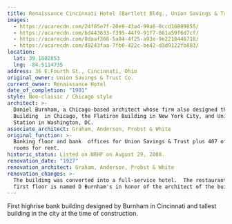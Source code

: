 ```yaml
---
title: Renaissance Cincinnati Hotel (Bartlett Bldg., Union Savings & Trust Co.)
images:
  - https://ucarecdn.com/24f85e7f-20e9-43a4-99a6-0ccd16809855/
  - https://ucarecdn.com/bd443633-f395-44f9-91f7-861a59f6d7cf/
  - https://ucarecdn.com/0daaf366-5a04-4f25-a93e-9e2218446718/
  - https://ucarecdn.com/d8243faa-7fb0-422c-be42-d3d9122fb803/
location:
  lat: 39.1002853
  lng: -84.5114735
address: 36 E.Fourth St., Cincinnati, Ohio
original_owner: Union Savings & Trust Co.
current_owner: Renaissance Hotel
date_of_completion: "1901"
style: Neo-classic / Chicago style
architect: >-
  Daniel Burnham, a Chicago-based architect whose firm also designed the Rookery
  Building  in Chicago, the Flatiron Building in New York City, and Union
  Station in Washington, DC.
associate_architect: Graham, Anderson, Probst & White
original_function: >-
  Banking floor and bank  offices for Union Savings & Trust plus 407 office
  rooms for rent.
historic_status: Listed on NRHP on August 29, 2008.
renovation_date: "1927"
renovation_architect: Graham, Anderson, Probst & White
renovation_changes: >-
  The building was converted into a full-service hotel.  The restaurant on the
  first floor is named D Burnham's in honor of the architect of the building.
---
```


First highrise bank building designed by Burnham in Cincinnati and tallest building in the city at the time of construction.
